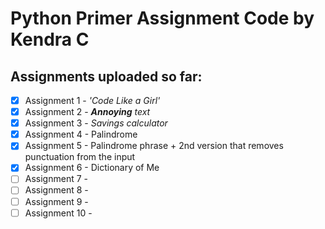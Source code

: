 # Python Primer Assignment Code by Kendra C

## Assignments uploaded so far:
- [x] Assignment 1 - *'Code Like a Girl'*
- [x] Assignment 2 - ***Annoying*** *text*
- [x] Assignment 3 - *Savings calculator*
- [x] Assignment 4 - Palindrome
- [x] Assignment 5 - Palindrome phrase + 2nd version that removes punctuation from the input
- [x] Assignment 6 - Dictionary of Me
- [ ] Assignment 7 -
- [ ] Assignment 8 -
- [ ] Assignment 9 -
- [ ] Assignment 10 -